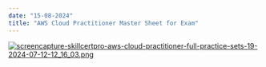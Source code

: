 ```yaml
---
date: "15-08-2024"
title: "AWS Cloud Practitioner Master Sheet for Exam"
---
```

<a href="/images/screencapture-skillcertpro-aws-cloud-practitioner-full-practice-sets-19-2024-07-12-12_16_03.png" target="_blank"><img src="/images/screencapture-skillcertpro-aws-cloud-practitioner-full-practice-sets-19-2024-07-12-12_16_03.png" alt="screencapture-skillcertpro-aws-cloud-practitioner-full-practice-sets-19-2024-07-12-12_16_03.png" /></a>